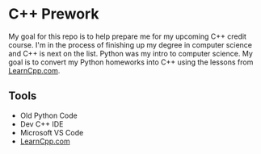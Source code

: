 # C++ Prework

My goal for this repo is to help prepare me for my upcoming C++ credit course. I'm in the process of finishing up my degree in computer science and C++ is next on the list. Python was my intro to computer science. My goal is to convert my Python homeworks into C++ using the lessons from [LearnCpp.com](http://www.learncpp.com).

## Tools

* Old Python Code
* Dev C++ IDE
* Microsoft VS Code
* [LearnCpp.com](http://www.learncpp.com)
